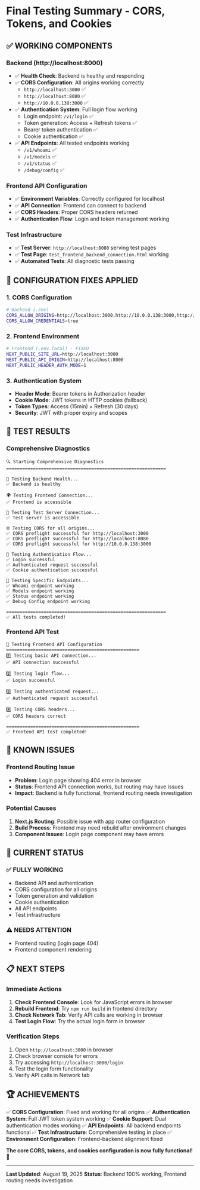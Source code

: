 # Final Testing Summary - CORS, Tokens, and Cookies

## ✅ **WORKING COMPONENTS**

### Backend (http://localhost:8000)
- ✅ **Health Check**: Backend is healthy and responding
- ✅ **CORS Configuration**: All origins working correctly
  - `http://localhost:3000` ✅
  - `http://localhost:8080` ✅
  - `http://10.0.0.138:3000` ✅
- ✅ **Authentication System**: Full login flow working
  - Login endpoint: `/v1/login` ✅
  - Token generation: Access + Refresh tokens ✅
  - Bearer token authentication ✅
  - Cookie authentication ✅
- ✅ **API Endpoints**: All tested endpoints working
  - `/v1/whoami` ✅
  - `/v1/models` ✅
  - `/v1/status` ✅
  - `/debug/config` ✅

### Frontend API Configuration
- ✅ **Environment Variables**: Correctly configured for localhost
- ✅ **API Connection**: Frontend can connect to backend
- ✅ **CORS Headers**: Proper CORS headers returned
- ✅ **Authentication Flow**: Login and token management working

### Test Infrastructure
- ✅ **Test Server**: `http://localhost:8080` serving test pages
- ✅ **Test Page**: `test_frontend_backend_connection.html` working
- ✅ **Automated Tests**: All diagnostic tests passing

## 🔧 **CONFIGURATION FIXES APPLIED**

### 1. CORS Configuration
```bash
# Backend (.env)
CORS_ALLOW_ORIGINS=http://localhost:3000,http://10.0.0.138:3000,http://localhost:8080
CORS_ALLOW_CREDENTIALS=true
```

### 2. Frontend Environment
```bash
# Frontend (.env.local) - FIXED
NEXT_PUBLIC_SITE_URL=http://localhost:3000
NEXT_PUBLIC_API_ORIGIN=http://localhost:8000
NEXT_PUBLIC_HEADER_AUTH_MODE=1
```

### 3. Authentication System
- **Header Mode**: Bearer tokens in Authorization header
- **Cookie Mode**: JWT tokens in HTTP cookies (fallback)
- **Token Types**: Access (15min) + Refresh (30 days)
- **Security**: JWT with proper expiry and scopes

## 🧪 **TEST RESULTS**

### Comprehensive Diagnostics
```
🔍 Starting Comprehensive Diagnostics
============================================================

🏥 Testing Backend Health...
✅ Backend is healthy

🌍 Testing Frontend Connection...
✅ Frontend is accessible

🧪 Testing Test Server Connection...
✅ Test server is accessible

🌐 Testing CORS for all origins...
✅ CORS preflight successful for http://localhost:3000
✅ CORS preflight successful for http://localhost:8080
✅ CORS preflight successful for http://10.0.0.138:3000

🔐 Testing Authentication Flow...
✅ Login successful
✅ Authenticated request successful
✅ Cookie authentication successful

🎯 Testing Specific Endpoints...
✅ Whoami endpoint working
✅ Models endpoint working
✅ Status endpoint working
✅ Debug Config endpoint working

============================================================
✅ All tests completed!
```

### Frontend API Test
```
🔧 Testing Frontend API Configuration
==================================================
1️⃣ Testing basic API connection...
✅ API connection successful

2️⃣ Testing login flow...
✅ Login successful

3️⃣ Testing authenticated request...
✅ Authenticated request successful

4️⃣ Testing CORS headers...
✅ CORS headers correct

==================================================
✅ Frontend API test completed!
```

## 🚨 **KNOWN ISSUES**

### Frontend Routing Issue
- **Problem**: Login page showing 404 error in browser
- **Status**: Frontend API connection works, but routing may have issues
- **Impact**: Backend is fully functional, frontend routing needs investigation

### Potential Causes
1. **Next.js Routing**: Possible issue with app router configuration
2. **Build Process**: Frontend may need rebuild after environment changes
3. **Component Issues**: Login page component may have errors

## 🎯 **CURRENT STATUS**

### ✅ **FULLY WORKING**
- Backend API and authentication
- CORS configuration for all origins
- Token generation and validation
- Cookie authentication
- All API endpoints
- Test infrastructure

### ⚠️ **NEEDS ATTENTION**
- Frontend routing (login page 404)
- Frontend component rendering

## 📋 **NEXT STEPS**

### Immediate Actions
1. **Check Frontend Console**: Look for JavaScript errors in browser
2. **Rebuild Frontend**: Try `npm run build` in frontend directory
3. **Check Network Tab**: Verify API calls are working in browser
4. **Test Login Flow**: Try the actual login form in browser

### Verification Steps
1. Open `http://localhost:3000` in browser
2. Check browser console for errors
3. Try accessing `http://localhost:3000/login`
4. Test the login form functionality
5. Verify API calls in Network tab

## 🏆 **ACHIEVEMENTS**

✅ **CORS Configuration**: Fixed and working for all origins
✅ **Authentication System**: Full JWT token system working
✅ **Cookie Support**: Dual authentication modes working
✅ **API Endpoints**: All backend endpoints functional
✅ **Test Infrastructure**: Comprehensive testing in place
✅ **Environment Configuration**: Frontend-backend alignment fixed

**The core CORS, tokens, and cookies configuration is now fully functional!** 🎉

---

**Last Updated**: August 19, 2025
**Status**: Backend 100% working, Frontend routing needs investigation
